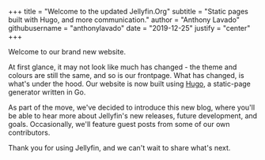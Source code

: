 +++
title = "Welcome to the updated Jellyfin.Org"
subtitle = "Static pages built with Hugo, and more communication."
author = "Anthony Lavado"
githubusername = "anthonylavado"
date = "2019-12-25"
justify = "center"
+++


Welcome to our brand new website.
<!--more-->
At first glance, it may not look like much has changed - the theme and colours are still the same, and so is our frontpage. What has changed, is what's under the hood. Our website is now built using [Hugo](https://www.gohugo.io), a static-page generator written in Go.

As part of the move, we've decided to introduce this new blog, where you'll be able to hear more about Jellyfin's new releases, future development, and goals. Occasionally, we'll feature guest posts from some of our own contributors.

Thank you for using Jellyfin, and we can't wait to share what's next.

